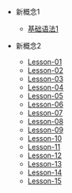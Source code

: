 * 新概念1  
 
    * [基础语法1](/新概念英语/新概念1/时态@一般现在时.md)


* 新概念2  

    * [Lesson-01](/新概念英语/新概念2/Lesson01.md)
    * [Lesson-02](/新概念英语/新概念2/Lesson02.md)
    * [Lesson-03](/新概念英语/新概念2/Lesson03.md)
    * [Lesson-04](/新概念英语/新概念2/Lesson04.md)
    * [Lesson-05](/新概念英语/新概念2/Lesson05.md)
    * [Lesson-06](/新概念英语/新概念2/Lesson06.md)
    * [Lesson-07](/新概念英语/新概念2/Lesson07.md)
    * [Lesson-08](/新概念英语/新概念2/Lesson08.md)
    * [Lesson-09](/新概念英语/新概念2/Lesson09.md)
    * [Lesson-10](/新概念英语/新概念2/Lesson10.md)
    * [Lesson-11](/新概念英语/新概念2/Lesson11.md)
    * [Lesson-12](/新概念英语/新概念2/Lesson12.md)
    * [Lesson-13](/新概念英语/新概念2/Lesson13.md)
    * [Lesson-14](/新概念英语/新概念2/Lesson14.md)
    * [Lesson-15](/新概念英语/新概念2/Lesson15.md)

